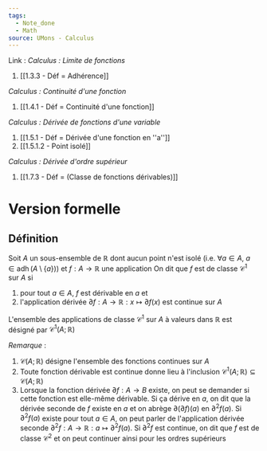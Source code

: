 ```yaml
---
tags:
  - Note_done
  - Math
source: UMons - Calculus
---
```


Link :
_Calculus : Limite de fonctions_
1. [[1.3.3 - Déf = Adhérence]]

_Calculus : Continuité d'une fonction_
1. [[1.4.1 - Déf = Continuité d'une fonction]]

_Calculus : Dérivée de fonctions d'une variable_
1. [[1.5.1 - Déf = Dérivée d'une fonction en ''a'']]
2. [[1.5.1.2 - Point isolé]]

_Calculus : Dérivée d'ordre supérieur_
1. [[1.7.3 - Déf = (Classe de fonctions dérivables)]]

# Version formelle
## Définition
Soit $A$ un sous-ensemble de $\mathbb{R}$ dont aucun point n'est isolé (i.e. $\forall a \in A,\ a \in \operatorname{adh}(A \setminus \{a \})$) et $f : A \to \mathbb{R}$ une application
On dit que $f$ est de classe $\mathscr{C}^1$ sur $A$ si
1. pour tout $a \in A$, $f$ est dérivable en $a$ et 
2. l'application dérivée $\partial f : A \to \mathbb{R} : x \mapsto \partial f(x)$ est continue sur $A$ 

L'ensemble des applications de classe $\mathscr{C}^1$ sur $A$ à valeurs dans $\mathbb{R}$ est désigné par $\mathscr{C}^1(A;\mathbb{R})$ 

_Remarque_ :
1. $\mathscr{C}(A;\mathbb{R})$ désigne l'ensemble des fonctions continues sur $A$ 
2. Toute fonction dérivable est continue donne lieu à l'inclusion $\mathscr{C}^1(A;\mathbb{R}) \subseteq \mathscr{C}(A;\mathbb{R})$ 
3. Lorsque la fonction dérivée $\partial f : A \to B$ existe, on peut se demander si cette fonction est elle-même dérivable. Si ça dérive en $a$, on dit que la dérivée seconde de $f$ existe en $a$ et on abrège $\partial (\partial f)(a)$ en $\partial^2 f(a)$. Si $\partial^2 f(a)$ existe pour tout $a \in A$, on peut parler de l'application dérivée seconde $\partial^2 f : A \to \mathbb{R} : a \mapsto \partial^2 f(a)$. Si $\partial^2 f$ est continue, on dit que $f$ est de classe $\mathscr{C}^2$ et on peut continuer ainsi pour les ordres supérieurs